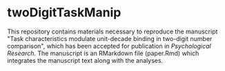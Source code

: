 # twoDigitTaskManip

This repository contains materials necessary to reproduce the manuscript "Task characteristics modulate unit-decade binding in two-digit number comparison", which has been accepted for publication in *Psychological Research*.  The manuscript is an RMarkdown file (paper.Rmd) which integrates the manuscript text along with the analyses.
